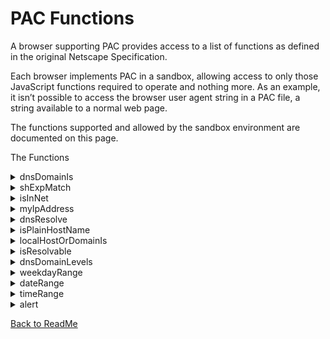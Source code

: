 # PAC Functions
A browser supporting PAC provides access to a list of functions as defined in the original Netscape Specification.

Each browser implements PAC in a sandbox, allowing access to only those JavaScript functions required to operate and nothing more. As an example, it isn’t possible to access the browser user agent string in a PAC file, a string available to a normal web page.

The functions supported and allowed by the sandbox environment are documented on this page.

The Functions

<details>
<summary>dnsDomainIs</summary>
Evaluates hostnames and returns true if hostnames match. Used mainly to match and exception individual hostnames.
<br>
<br>
<ins>Example</ins>

    // If the hostname matches google.com or www.google.com
    // send direct to the Internet.
    if (dnsDomainIs(host, "google.com") || dnsDomainIs(host, "www.google.com"))
        return "DIRECT";
    
</details>
<details>
<summary>shExpMatch</summary>
Will attempt to match hostname or URL to a specified shell expression, and returns true if matched.
<br>
<br>
<ins>Example 1</ins>
  
    // Any requests with a hostname ending with the extension .local
    // will be sent direct to the Internet.
    if (shExpMatch(host, "*.local"))
        return "DIRECT";

<ins>Example 2</ins>
      
    // A request for the host vpn.domain.com or any request for a file or folder in the
    // location http://abcdomain.com/folder/ will be sent direct to the Internet.
 
    if (shExpMatch(host, "vpn.domain.com") || 
        shExpMatch(url, "http://abcdomain.com/folder/*"))
            return "DIRECT";
</details>
<details>
<summary>isInNet</summary>
This function evaluates the IP address of a hostname, and if within a specified subnet returns true. If a hostname is passed the function will resolve the hostname to an IP address.
<br>
<br>
<ins>Example</ins>

    // If IP of requested website website falls within IP range, send direct to the Internet.
 
    if (isInNet(dnsResolve(host), "172.16.0.0", "255.240.0.0"))
        return "DIRECT";
</details>
<details>
<summary>myIpAddress</summary>
Returns the IP address of the host machine.
<br>
<br>
<ins>Example</ins>
    
    // If the machine requesting a website falls within IP range,
    // send traffic via proxy 10.10.5.1 running on port 8080.
 
    if (isInNet(myIpAddress(), "10.10.1.0", "255.255.255.0"))
        return "PROXY 10.10.5.1:8080";
</details>
<details>
<summary>dnsResolve</summary>
Resolves hostnames to an IP address. This function can be used to reduce the number of DNS lookups, e.g. below example.
<br>
<br>
<ins>Example</ins>
    
    // If IP of the requested host falls within any of the ranges specified, send direct.
 
    if (isInNet(dnsResolve(host), "10.0.0.0", "255.0.0.0") ||
        isInNet(dnsResolve(host), "172.16.0.0",  "255.240.0.0") ||
        isInNet(dnsResolve(host), "192.168.0.0", "255.255.0.0") ||
        isInNet(dnsResolve(host), "127.0.0.0", "255.255.255.0"))
        return "DIRECT";
</details>
<details>
<summary>isPlainHostName</summary>
This function will return true if the hostname contains no dots, e.g. http://intranet<br>
Useful when applying exceptions for internal websites, e.g. may not require resolution of a hostname to IP address to determine if local.
<br>
<br>
<ins>Example</ins>
    
    // If user requests plain hostnames, e.g. http://intranet/, 
    // http://webserver-name01/, send direct.
 
    if (isPlainHostName(host))
        return "DIRECT";
</details>
<details>
<summary>localHostOrDomainIs</summary>
Evaluates hostname and only returns true if exact hostname match is found.
<br>
<br>
<ins>Example</ins>
    
    // If the Host requested is "www" or "www.google.com", send direct.
 
    if (localHostOrDomainIs(host, "www.google.com"))
        return "DIRECT";
</details>
<details>
<summary>isResolvable</summary>
Attempts to resolve a hostname to an IP address and returns true if successful. WARNING – This may cause a browser to temporarily hang if a domain isn’t resolvable.
<br>
<br>
<ins>Example</ins>
    
    // If the host requested can be resolved by DNS, send via proxy1.example.com.
 
    if (isResolvable(host))
        return "PROXY proxy1.example.com:8080";
</details>
<details>
<summary>dnsDomainLevels</summary>
This function returns the number of DNS domain levels (number of dots) in the hostname. Can be used to exception internal websites which use short DNS names, e.g. http://intranet
<br>
<br>
<ins>Example</ins>
    
    // If hostname contains any dots, send via proxy1.example.com, otherwise send direct.
 
    if (dnsDomainLevels(host) > 0)
        return "PROXY proxy1.example.com:8080";
        else return "DIRECT";
</details>
<details>
<summary>weekdayRange</summary>
Allows rules to be time based, e.g. only return a proxy during specific days.
<br>
<br>
<ins>Example</ins>
    
    // If during the period of Monday to Friday, proxy1.example.com will be returned, otherwise
    // users will go direct for any day outside this period.
 
    if (weekdayRange("MON", "FRI")) return "PROXY proxy1.example.com:8080";
        else return "DIRECT";
</details>
<details>
<summary>dateRange</summary>
Allows rules to be time based, e.g. only return a proxy during specific months.
<br>
<br>
<ins>Example</ins>
    
    // If during the period of January to March, proxy1.example.com will be returned, otherwise
    // users will go direct for any month outside this period.
 
    if (dateRange("JAN", "MAR")) return "PROXY proxy1.example.com:8080";
        else return "DIRECT";
</details>
<details>
<summary>timeRange</summary>
Allows rules to be time based, e.g. only return a proxy during specific hours.
<br>
<br>
<ins>Example</ins>
    
    // If during the period 8am to 6pm, proxy1.example.com will be returned, otherwise
    // users will go direct for any time outside this period.
 
    if (timeRange(8, 18)) return "PROXY proxy1.example.com:8080";
        else return "DIRECT";
</details>
<details>
<summary>alert</summary>
The alert() function is not specified in the original PAC specification, although support was previously supported in several browsers, useful for outputting the value of a variable or result of a function in a manner that is viewable by the end-user and leveraged for troubleshooting PAC file rule issues.<br>
<br>
*This function is now considered unsupported and non-functional in PAC files.*
<br>
<br>
<ins>Example</ins>
    
    // Outputs the resolved IP address of the host in the browser
    // to end-user or error console. 
 
    resolved_host = dnsResolve(host);
    alert(resolved_host);
</details>

[Back to ReadMe](https://github.com/mdries-zs/findproxyforurl/blob/main/README.md)
